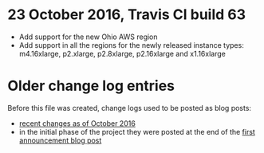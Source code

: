 # 23 October 2016, Travis CI build 63
- Add support for the new Ohio AWS region
- Add support in all the regions for the newly released instance types: m4.16xlarge, p2.xlarge, p2.8xlarge, p2.16xlarge and x1.16xlarge

# Older change log entries

Before this file was created, change logs used to be posted as blog posts:
- [recent changes as of October 2016](http://blog.cloudprowess.com/aws/ec2/spot/2016/10/24/autospotting-now-supports-the-new-ohio-aws-region-and-newly-released-instance-types.html)
- in the initial phase of the project they were posted at the end of the [first announcement blog post](http://blog.cloudprowess.com/autoscaling/aws/ec2/spot/2016/04/21/my-approach-at-making-aws-ec2-affordable-automatic-replacement-of-autoscaling-nodes-with-equivalent-spot-instances.html)
